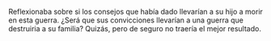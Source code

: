 Reflexionaba sobre si los consejos que había dado llevarían a su hijo a morir en esta guerra. 
¿Será que sus convicciones llevarían a una guerra que destruiria a su familia? 
Quizás, pero de seguro no traería el mejor resultado.